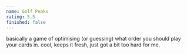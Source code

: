 ```yaml
---
name: Golf Peaks
rating: 5.5
finished: false
---
```


basically a game of optimising (or guessing) what order you should play your cards in. cool, keeps it fresh, just got a bit too hard for me.
